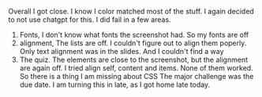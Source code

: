 Overall I got close. I know I color matched most of the stuff. I again decided to not use chatgpt for this. I did fail in a few areas. 
1. Fonts, I don't know what fonts the screenshot had. So my fonts are off
2. alignment, The lists are off. I couldn't figure out to align them poperly. Only text alignment was in the slides. And I couldn't find a way
3. The quiz. The elements are close to the screenshot, but the alignment are again off. I tried align self, content and items. None of them worked. So there is a thing I am missing about CSS
The major challenge was the due date. I am turning this in late, as I got home late today.                                                          